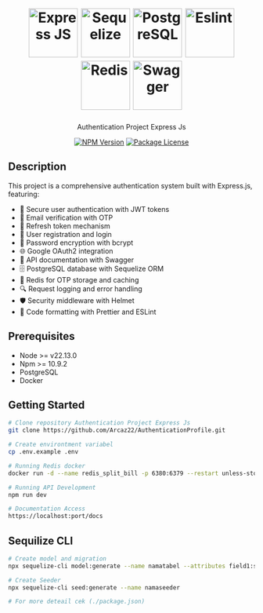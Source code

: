 <h1 align="center">
  <a href="https://expressjs.com/" target="blank"><img src="https://cdn.jsdelivr.net/gh/devicons/devicon@latest/icons/express/express-original-wordmark.svg" height="100" alt="Express JS" /></a>
  <a href="https://sequelize.org/docs/v6/" target="blank"><img src="https://cdn.jsdelivr.net/gh/devicons/devicon@latest/icons/sequelize/sequelize-original.svg" height="100" alt="Sequelize" /></a>
  <a href="https://www.postgresql.org/" target="blank"><img src="https://www.postgresql.org/media/img/about/press/elephant.png" height="100" alt="PostgreSQL" /></a>
  <a href="https://eslint.org/" target="blank"><img src="https://cdn.jsdelivr.net/gh/devicons/devicon@latest/icons/eslint/eslint-original.svg" height="100" alt="Eslint" /></a>
  <a href="https://redis.io/" target="blank"><img src="https://cdn.jsdelivr.net/gh/devicons/devicon@latest/icons/redis/redis-original.svg" height="100" alt="Redis" /></a>
  <a href="https://swagger.io/" target="blank"><img src="https://cdn.jsdelivr.net/gh/devicons/devicon@latest/icons/swagger/swagger-original.svg" height="100" alt="Swagger" /></a>
</h1>

<p align="center">Authentication Project Express Js</p>
<p align="center">
    <a href="https://www.npmjs.com/~nestjscore" target="_blank"><img src="https://img.shields.io/npm/v/@nestjs/core.svg" alt="NPM Version" /></a>
    <a href="https://www.npmjs.com/~nestjscore" target="_blank"><img src="https://img.shields.io/npm/l/@nestjs/core.svg" alt="Package License" /></a>
</p>

## Description

This project is a comprehensive authentication system built with Express.js, featuring:

- 🔐 Secure user authentication with JWT tokens
- 📧 Email verification with OTP
- 🔄 Refresh token mechanism
- 🚪 User registration and login
- 🔑 Password encryption with bcrypt
- 🌐 Google OAuth2 integration
- 📝 API documentation with Swagger
- 🗄️ PostgreSQL database with Sequelize ORM
- 🎯 Redis for OTP storage and caching
- 🔍 Request logging and error handling
- 🛡️ Security middleware with Helmet
- 🎨 Code formatting with Prettier and ESLint

## Prerequisites

- Node >= v22.13.0
- Npm >= 10.9.2
- PostgreSQL
- Docker

## Getting Started

```bash
# Clone repository Authentication Project Express Js
git clone https://github.com/Arcaz22/AuthenticationProfile.git

# Create environtment variabel
cp .env.example .env

# Running Redis docker
docker run -d --name redis_split_bill -p 6380:6379 --restart unless-stopped redis redis-server --requirepass "R4dis"

# Running API Development
npm run dev

# Documentation Access
https://localhost:port/docs
```

## Sequilize CLI

```bash
# Create model and migration
npx sequelize-cli model:generate --name namatabel --attributes field1:string,field2:string

# Create Seeder
npx sequelize-cli seed:generate --name namaseeder

# For more deteail cek (./package.json)
```
